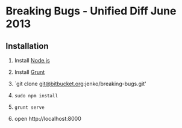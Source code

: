 Breaking Bugs - Unified Diff June 2013
======================================

Installation
-------------

1. Install [Node.js](http://nodejs.org/)

2. Install [Grunt](http://gruntjs.com/getting-started#installing-the-cli)

3. `git clone git@bitbucket.org:jenko/breaking-bugs.git'

4. `sudo npm install`

5. `grunt serve`

6. open http://localhost:8000
